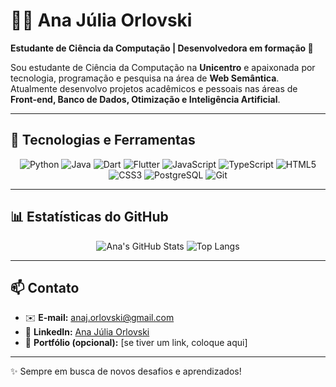 # 👩‍💻 Ana Júlia Orlovski

**Estudante de Ciência da Computação | Desenvolvedora em formação 🚀**

Sou estudante de Ciência da Computação na **Unicentro** e apaixonada por tecnologia, programação e pesquisa na área de **Web Semântica**.  
Atualmente desenvolvo projetos acadêmicos e pessoais nas áreas de **Front-end, Banco de Dados, Otimização e Inteligência Artificial**.  

---

## 🚀 Tecnologias e Ferramentas

<div align="center">
  
![Python](https://img.shields.io/badge/Python-3776AB?style=for-the-badge&logo=python&logoColor=white)
![Java](https://img.shields.io/badge/Java-ED8B00?style=for-the-badge&logo=openjdk&logoColor=white)
![Dart](https://img.shields.io/badge/Dart-0175C2?style=for-the-badge&logo=dart&logoColor=white)
![Flutter](https://img.shields.io/badge/Flutter-02569B?style=for-the-badge&logo=flutter&logoColor=white)
![JavaScript](https://img.shields.io/badge/JavaScript-323330?style=for-the-badge&logo=javascript&logoColor=F7DF1E)
![TypeScript](https://img.shields.io/badge/TypeScript-007ACC?style=for-the-badge&logo=typescript&logoColor=white)
![HTML5](https://img.shields.io/badge/HTML5-E34F26?style=for-the-badge&logo=html5&logoColor=white)
![CSS3](https://img.shields.io/badge/CSS3-1572B6?style=for-the-badge&logo=css3&logoColor=white)
![PostgreSQL](https://img.shields.io/badge/PostgreSQL-316192?style=for-the-badge&logo=postgresql&logoColor=white)
![Git](https://img.shields.io/badge/Git-F05032?style=for-the-badge&logo=git&logoColor=white)

</div>

---

## 📊 Estatísticas do GitHub

<div align="center">

![Ana's GitHub Stats](https://github-readme-stats.vercel.app/api?username=AnaJOrlovski&show_icons=true&theme=radical)
![Top Langs](https://github-readme-stats.vercel.app/api/top-langs/?username=AnaJOrlovski&layout=compact&theme=radical)

</div>

---

## 📫 Contato

- ✉️ **E-mail:** anaj.orlovski@gmail.com  
- 💼 **LinkedIn:** [Ana Júlia Orlovski](https://www.linkedin.com/in/anajuliaorlovski/)  
- 📝 **Portfólio (opcional):** [se tiver um link, coloque aqui]  

---
✨ Sempre em busca de novos desafios e aprendizados!
